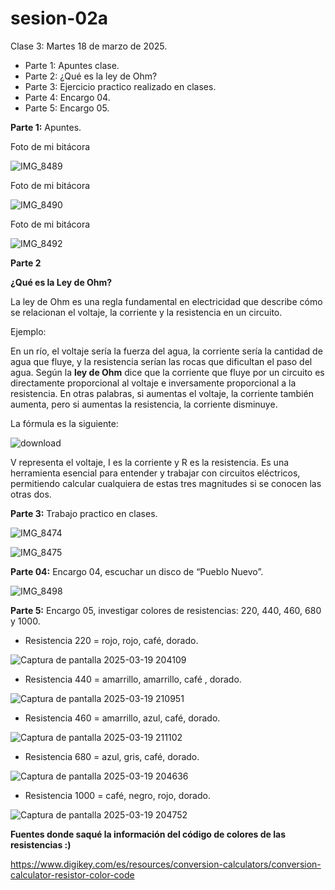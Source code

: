 # sesion-02a

Clase 3: Martes 18 de marzo de 2025.

- Parte 1: Apuntes clase.
- Parte 2: ¿Qué es la ley de Ohm?
- Parte 3: Ejercicio practico realizado en clases.
- Parte 4: Encargo 04.
- Parte 5: Encargo 05. 


**Parte 1:** Apuntes.

Foto de mi bitácora

![IMG_8489](https://github.com/user-attachments/assets/b44f59d8-8d75-4fb3-8ffc-62c640a5d013)

Foto de mi bitácora

![IMG_8490](https://github.com/user-attachments/assets/25d41fb5-0857-4114-8236-be916b921167)

Foto de mi bitácora

![IMG_8492](https://github.com/user-attachments/assets/f1298cc3-dbd3-44c5-89e1-b71a13eab12d)

**Parte 2**

**¿Qué es la Ley de Ohm?**

La ley de Ohm es una regla fundamental en electricidad que describe cómo se relacionan el voltaje, la corriente y la resistencia en un circuito. 

Ejemplo: 

En un río, el voltaje sería la fuerza del agua, la corriente sería la cantidad de agua que fluye, y la resistencia serían las rocas que dificultan el paso del agua. Según la **ley de Ohm** dice que la corriente que fluye por un circuito es directamente proporcional al voltaje e inversamente proporcional a la resistencia. En otras palabras,  si aumentas el voltaje, la corriente también aumenta, pero si aumentas la resistencia, la corriente disminuye. 

La fórmula es la siguiente:

![download](https://github.com/user-attachments/assets/46446825-601c-4002-aee9-3102ca9aed23)

V representa el voltaje, I es la corriente y R es la resistencia. Es una herramienta esencial para entender y trabajar con circuitos eléctricos, permitiendo calcular cualquiera de estas tres magnitudes si se conocen las otras dos.


**Parte 3:** Trabajo practico en clases.

![IMG_8474](https://github.com/user-attachments/assets/e6757e7c-a442-4792-8f7d-5af657f5bdc2)

![IMG_8475](https://github.com/user-attachments/assets/922ea4be-3c92-4728-a51b-b1ef07b782d8)

**Parte 04:** Encargo 04, escuchar un disco de “Pueblo Nuevo”.

![IMG_8498](https://github.com/user-attachments/assets/8a80cfcc-4c6b-45ee-9869-408b696cf37c)

**Parte 5:** Encargo 05, investigar colores de resistencias: 220, 440, 460, 680 y 1000.

- Resistencia 220 = rojo, rojo, café, dorado.

![Captura de pantalla 2025-03-19 204109](https://github.com/user-attachments/assets/097c177c-94bd-492f-bb35-64d7bb8f8ab4)

- Resistencia 440 = amarrillo, amarrillo, café , dorado.

![Captura de pantalla 2025-03-19 210951](https://github.com/user-attachments/assets/9645e21d-1dc8-49be-905a-110b06eb1eb1)

- Resistencia 460 = amarrillo, azul, café, dorado.

![Captura de pantalla 2025-03-19 211102](https://github.com/user-attachments/assets/9ddf2523-db3f-4bb5-aa5e-b927b29dfd0b)

- Resistencia 680 = azul, gris, café, dorado.

![Captura de pantalla 2025-03-19 204636](https://github.com/user-attachments/assets/e89fd1bf-c22f-4229-a363-9ab5e40e828b)

- Resistencia 1000 = café, negro, rojo, dorado.

![Captura de pantalla 2025-03-19 204752](https://github.com/user-attachments/assets/0f208463-5f51-456f-bf81-bde5a205168b)

**Fuentes donde saqué la información del código de colores de las resistencias :)**

https://www.digikey.com/es/resources/conversion-calculators/conversion-calculator-resistor-color-code

